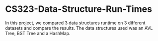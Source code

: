 # CS323-Data-Structure-Run-Times
In this project, we compared 3 data structures runtime on 3 different datasets and compare the results.
The data structures used was an AVL Tree, BST Tree and a HashMap.
